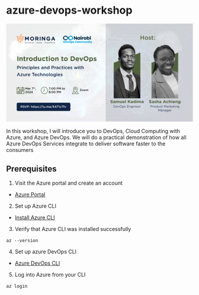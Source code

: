 # azure-devops-workshop

![event-banner](./images/img.png)

In this workshop, I will introduce you to DevOps, Cloud Computing with Azure, and Azure DevOps. We will do a practical demonstration of how all Azure DevOps Services integrate to deliver software faster to the consumers

## Prerequisites
1. Visit the Azure portal and create an account

- [Azure Portal](https://portal.azure.com/#home)
     
2. Set up Azure CLI
   
- [Install Azure CLI](https://learn.microsoft.com/en-us/cli/azure/install-azure-cli-linux?pivots=apt)

3. Verify that Azure CLI was installed successfully
  ```
  az --version
  ```

4. Set up azure DevOps CLI
- [Azure DevOps CLI](https://learn.microsoft.com/en-us/azure/devops/cli/?view=azure-devops)

5. Log into Azure from your CLI
```
az login
```

